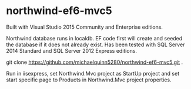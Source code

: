 # northwind-ef6-mvc5

Built with Visual Studio 2015 Community and Enterprise editions.  

Northwind database runs in localdb.  EF code first will create and seeded the database if it does not already exist.  Has been tested with SQL Server 2014 Standard and SQL Server 2012 Express editions.  

git clone https://github.com/michaelquinn5280/northwind-ef6-mvc5.git .  

Run in iisexpress, set Northwind.Mvc project as StartUp project and set start specific page to Products in Northwind.Mvc project properties.
